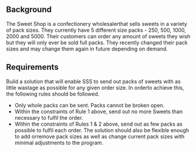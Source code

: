 ## Background

The Sweet Shop is a confectionery wholesalerthat sells sweets in a
variety of pack sizes. They currently have 5 different size packs - 250, 500,
1000, 2000 and 5000. Their customers can order any amount of sweets they
wish but they will only ever be sold full packs. They recently changed their pack
sizes and may change them again in future depending on demand.

## Requirements

Build a solution that will enable SSS to send out packs of sweets with as little
wastage as possible for any given order size. In orderto achieve this, the
following rules should be followed.

- Only whole packs can be sent. Packs cannot be broken open.
- Within the constraints of Rule 1 above, send out no more Sweets than
  necessary to fulfil the order.
- Within the constraints of Rules 1 & 2 above, send out as few packs as
  possible to fulfil each order.
  The solution should also be flexible enough to add orremove pack sizes as well
  as change current pack sizes with minimal adjustments to the program.
